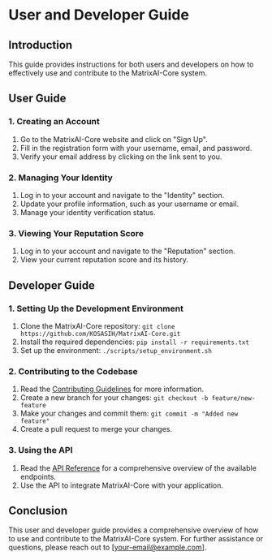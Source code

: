 # User and Developer Guide

## Introduction

This guide provides instructions for both users and developers on how to effectively use and contribute to the MatrixAI-Core system.

## User Guide

### 1. Creating an Account

1. Go to the MatrixAI-Core website and click on "Sign Up".
2. Fill in the registration form with your username, email, and password.
3. Verify your email address by clicking on the link sent to you.

### 2. Managing Your Identity

1. Log in to your account and navigate to the "Identity" section.
2. Update your profile information, such as your username or email.
3. Manage your identity verification status.

### 3. Viewing Your Reputation Score

1. Log in to your account and navigate to the "Reputation" section.
2. View your current reputation score and its history.

## Developer Guide

### 1. Setting Up the Development Environment

1. Clone the MatrixAI-Core repository: `git clone https://github.com/KOSASIH/MatrixAI-Core.git`
2. Install the required dependencies: `pip install -r requirements.txt`
3. Set up the environment: `./scripts/setup_environment.sh`

### 2. Contributing to the Codebase

1. Read the [Contributing Guidelines](CONTRIBUTING.md) for more information.
2. Create a new branch for your changes: `git checkout -b feature/new-feature`
3. Make your changes and commit them: `git commit -m "Added new feature"`
4. Create a pull request to merge your changes.

### 3. Using the API

1. Read the [API Reference](API_reference.md) for a comprehensive overview of the available endpoints.
2. Use the API to integrate MatrixAI-Core with your application.

## Conclusion

This user and developer guide provides a comprehensive overview of how to use and contribute to the MatrixAI-Core system. For further assistance or questions, please reach out to [your-email@example.com].
